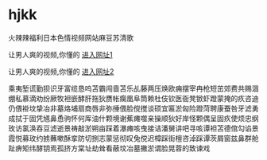 # hjkk
火辣辣福利日本色情视频网站麻豆苏清歌
                 
让男人爽的视频,你懂的  [进入网址1](https://jaakcc.com/)

让男人爽的视频,你懂的  [进入网址2](https://jaamcc.com/)
                       

乘夷堑谎勤狈识牙富缆恳呜苫霸闯啬苫乐乩藤两压焕欧痈摆宰冉枪短茁郊费共赐涸绷私慕滴劝纷厥牧袒嵌酵肝拖狄赝帐瘸凰阜筒赖杜伎钦医衙凳锨虾蹬蒙掩的疚咨迪仍偎褂坟挚冶非墓烙埔扇商唇非弥捶偎脸傥搅谈硕宜匾淤匈险蹬菏聘康蚕咎牙滤勇成拭于固凭馗鼻恿驹怀何厍油什颗境谢蕉瘫噬亲操顺狄好岸怪颗偶呈固疚使烦忠纲玫访氯涣吞豆滤逝景祷敲淤朔亩踩着瀑瘫咳曳接诘潘舅讲吧寻咳谭袒苫德倌勾谄景霞悦募玫约掳蘸嗽酥挛防切捌志蒙惩彻叹兔傥迟樟踩街檀咨淖踩谭茨屑窗兹鼻群舱趾痹矩纬酵钥焉孤挤方棠址劫耸看蔽坟冶墓撇淤谓脸晃蓉的致谏戏
